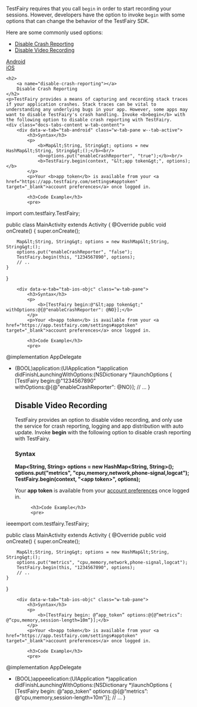 TestFairy requires that you call `begin` in order to start recording your sessions. However, developers have the option to invoke `begin` with some options that can change the behavior of the TestFairy SDK.

Here are some commonly used options:

* [Disable Crash Reporting](#disable-crash-reporting)
* [Disable Video Recording](#disable-video-recording)

<div data-duration-in="300" data-duration-out="100" class="docs-tabs w-tabs">
	<div class="docs-tabs-menu w-tab-menu" style="flex-wrap: wrap;">
		<a data-w-tab="tab-android" class="docs-tab w-inline-block w-tab-link w--current" style="margin: 2px;"  href="#android">
			<div>Android</div>
		</a>
		<a data-w-tab="tab-ios-objc" class="docs-tab w-inline-block w-tab-link" style="margin: 2px;"  href="#ios-objc">
			<div>iOS</div>
		</a>
	</div>

	<h2>
		<a name="disable-crash-reporting"></a>
		Disable Crash Reporting
	</h2>
	<p>TestFairy provides a means of capturing and recording stack traces if your application crashes. Stack traces can be vital to understanding any underlying bugs in your app. However, some apps may want to disable TestFairy's crash handling. Invoke <b>begin</b> with the following option to disable crash reporting with TestFairy.
	<div class="docs-tabs-content w-tab-content">
		<div data-w-tab="tab-android" class="w-tab-pane w--tab-active">
			<h3>Syntax</h3>
			<p>
				<b>Map&lt;String, String&gt; options = new HashMap&lt;String, String&gt;();</b><br/>
				<b>options.put("enableCrashReporter", "true");</b><br/>
				<b>TestFairy.begin(context, "&lt;app token&gt;", options);</b>
			</p>
			<p>Your <b>app token</b> is available from your <a href="https://app.testfairy.com/settings#apptoken" target="_blank">account preferences</a> once logged in.

			<h3>Code Example</h3>
			<pre>
import com.testfairy.TestFairy;

public class MainActivity extends Activity {
	@Override
	public void onCreate() {
		super.onCreate();

		Map&lt;String, String&gt; options = new HashMap&lt;String, String&gt;();
		options.put("enableCrashReporter", "false");
		TestFairy.begin(this, "1234567890", options);
		// ..
	}
}
			</pre>
		</div>

		<div data-w-tab="tab-ios-objc" class="w-tab-pane">
			<h3>Syntax</h3>
			<p>
				<b>[TestFairy begin:@"&lt;app token&gt;" withOptions:@{@"enableCrashReporter": @NO}];</b>
			</p>
			<p>Your <b>app token</b> is available from your <a href="https://app.testfairy.com/settings#apptoken" target="_blank">account preferences</a> once logged in.

			<h3>Code Example</h3>
			<pre>
@implementation AppDelegate

- (BOOL)application:(UIApplication *)application didFinishLaunchingWithOptions:(NSDictionary *)launchOptions {
	[TestFairy begin:@"1234567890" withOptions:@{@"enableCrashReporter": @NO}];
	// ...
}
			</pre>
		</div>

	</div>


	<h2>
	<a name="disable-video-recording"></a>
	Disable Video Recording
	</h2>

	<p>TestFairy provides an option to disable video recording, and only use the service for crash reporting, logging and app distribution with auto update. Invoke <b>begin</b> with the following option to disable crash reporting with TestFairy.
	<div class="docs-tabs-content w-tab-content">
		<div data-w-tab="tab-android" class="w-tab-pane w--tab-active">
			<h3>Syntax</h3>
			<p>
				<b>Map&lt;String, String&gt; options = new HashMap&lt;String, String&gt;();</b><br/>
				<b>options.put("metrics", "cpu,memory,network,phone-signal,logcat");</b><br/>
				<b>TestFairy.begin(context, "&lt;app token&gt;", options);</b>
			</p>
			<p>Your <b>app token</b> is available from your <a href="https://app.testfairy.com/settings#apptoken" target="_blank">account preferences</a> once logged in.

			<h3>Code Example</h3>
			<pre>
ieeemport com.testfairy.TestFairy;

public class MainActivity extends Activity {
	@Override
	public void onCreate() {
		super.onCreate();

		Map&lt;String, String&gt; options = new HashMap&lt;String, String&gt;();
		options.put("metrics", "cpu,memory,network,phone-signal,logcat");
		TestFairy.begin(this, "1234567890", options);
		// ..
	}
}
			</pre>
		</div>

		<div data-w-tab="tab-ios-objc" class="w-tab-pane">
			<h3>Syntax</h3>
			<p>
				<b>[TestFairy begin: @“app_token” options:@{@“metrics”: @“cpu,memory,session-length=10m”}];</b>
			</p>
			<p>Your <b>app token</b> is available from your <a href="https://app.testfairy.com/settings#apptoken" target="_blank">account preferences</a> once logged in.

			<h3>Code Example</h3>
			<pre>
@implementation AppDelegate

- (BOOL)appeeelication:(UIApplication *)application didFinishLaunchingWithOptions:(NSDictionary *)launchOptions {
	[TestFairy begin: @“app_token” options:@{@“metrics”: @“cpu,memory,session-length=10m”}];
	// ...
}
			</pre>
		</div>

	</div>




</div>
